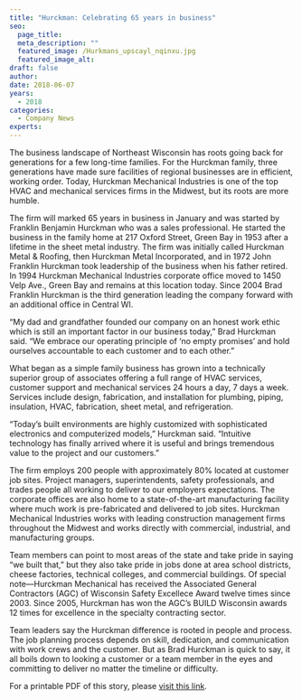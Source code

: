 ```yaml
---
title: "Hurckman: Celebrating 65 years in business"
seo:
  page_title: 
  meta_description: ""
  featured_image: /Hurkmans_upscayl_nqinxu.jpg
  featured_image_alt:
draft: false
author:
date: 2018-06-07
years: 
  - 2018
categories:
  - Company News
experts: 
---
```


The business landscape of Northeast Wisconsin has roots going back for generations for a few long-time families. For the Hurckman family, three generations have made sure facilities of regional businesses are in efficient, working order. Today, Hurckman Mechanical Industries is one of the top HVAC and mechanical services firms in the Midwest, but its roots are more humble.

The firm will marked 65 years in business in January and was started by Franklin Benjamin Hurckman who was a sales professional. He started the business in the family home at 217 Oxford Street, Green Bay in 1953 after a lifetime in the sheet metal industry. The firm was initially called Hurckman Metal & Roofing, then Hurckman Metal Incorporated, and in 1972 John Franklin Hurckman took leadership of the business when his father retired. In 1994 Hurckman Mechanical Industries corporate office moved to 1450 Velp Ave., Green Bay and remains at this location today. Since 2004 Brad Franklin Hurckman is the third generation leading the company forward with an additional office in Central WI.

“My dad and grandfather founded our company on an honest work ethic which is still an important factor in our business today,” Brad Hurckman said. “We embrace our operating principle of ‘no empty promises’ and hold ourselves accountable to each customer and to each other.”

What began as a simple family business has grown into a technically superior group of associates offering a full range of HVAC services, customer support and mechanical services 24 hours a day, 7 days a week. Services include design, fabrication, and installation for plumbing, piping, insulation, HVAC, fabrication, sheet metal, and refrigeration.

“Today’s built environments are highly customized with sophisticated electronics and computerized models,” Hurckman said. “Intuitive technology has finally arrived where it is useful and brings tremendous value to the project and our customers.”

The firm employs 200 people with approximately 80% located at customer job sites. Project managers, superintendents, safety professionals, and trades people all working to deliver to our employers expectations. The corporate offices are also home to a state-of-the-art manufacturing facility where much work is pre-fabricated and delivered to job sites. Hurckman Mechanical Industries works with leading construction management firms throughout the Midwest and works directly with commercial, industrial, and manufacturing groups.

Team members can point to most areas of the state and take pride in saying “we built that,” but they also take pride in jobs done at area school districts, cheese factories, technical colleges, and commercial buildings. Of special note—Hurckman Mechanical has received the Associated General Contractors (AGC) of Wisconsin Safety Excellece Award twelve times since 2003. Since 2005, Hurckman has won the AGC’s BUILD Wisconsin awards 12 times for excellence in the specialty contracting sector.

Team leaders say the Hurckman difference is rooted in people and process. The job planning process depends on skill, dedication, and communication with work crews and the customer. But as Brad Hurckman is quick to say, it all boils down to looking a customer or a team member in the eyes and committing to deliver no matter the timeline or difficulty.

For a printable PDF of this story, please [visit this link](/uploads/Hurckman-Mechanical-2018-Anniversary-Celebration.pdf).